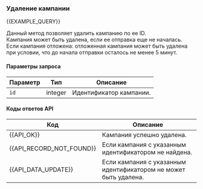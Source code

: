 ### Удаление кампании
{{EXAMPLE_QUERY}}

Данный метод позволяет удалить кампанию по ее ID.
<br>Кампания может быть удалена, если ее отправка еще не началась. 
<br>Если кампания отложена: отложенная кампания может быть удалена при условии, что до начала отправки осталось не менее 5 минут.

#### Параметры запроса

 Параметр               | Тип     | Описание
------------------------|---------|-----------
`id`                    | integer | Идентификатор кампании.




#### Коды ответов API

Код | Описание
----|----
{{API_OK}}               | Кампания успешно удалена.
{{API_RECORD_NOT_FOUND}} | Если кампания с указанным идентификатором не найдена.
{{API_DATA_UPDATE}}      | Если кампания с указанным идентификатором не может быть удалена.